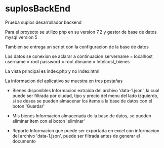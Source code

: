 # suplosBackEnd
Prueba suplos desarrollador backend

Para el proyecto se utilizo php en su version 7.2 y gestor de base de datos mysql version 5

Tambien se entrega un script con la configuracion de la base de datos

Los datos se conexion se aclarar a continuacion
servername = localhost
username = root
password = root
dbname = Intelcost_bienes

La vista principal es index.php y no index.html

La informacion del aplicativo se muestra en tres pestañas
- Bienes disponibles
	Informacion extraida del archivo 'data-1.json', la cual puede ser filtrada por ciudad, tipo y precio del menu del lado izquierdo, si se desea se pueden almacenar los items a la base de datos con el boton 'Guardar'

- Mis bienes
	Informacion almacenada de la base de datos, se pueden eliminar item con el boton 'eliminar'
- Reporte
	Informacion que puede ser exportada en excel con informacion del archivo 'data-1.json', puede ser filtrada antes de generar el documento
